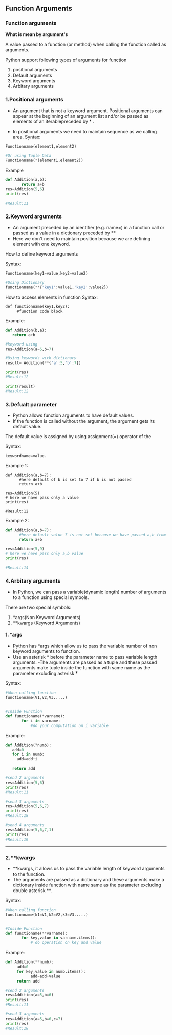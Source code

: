 ## Function Arguments

### Function arguments

**What is mean by argument's**

A value passed to a function (or method) when calling the function called as arguments.

Python support following types of arguments for function

1. positional arguments
2. Default arguments
3. Keyword arguments
4. Arbitary arguments


### 1.Positional arguments

- An argument that is not a keyword argument. Positional arguments can appear at the beginning of an argument list and/or be passed as elements of an iterablepreceded by * .

- In positional arguments we need to maintain sequence as we calling area.
Syntax:
```python
Functionname(element1,element2)

#Or using Tuple Data
Functionname(*(element1,element2))
```

Example
```python
def Addition(a,b):
       return a+b
res=Addition(5,6)
print(res)

#Result:11
```


### 2.Keyword arguments
- An argument preceded by an identifier (e.g. name=) in a function call or passed as a value in a dictionary preceded by **
- Here we don't need to maintain position because we are defining element with one keyword.


How to define keyword arguments

Syntax:
```python
Functionname(key1=value,key2=value2)

#Using Dictionary
functionname(**{'key1':value1,'key2':value2})
```

How to access elements in function
Syntax:
```
def functionname(key1,key2):
     #function code block
```
Example:
```python
def Addition(b,a):
   return a+b

#keyword using
res=Addition(a=5,b=7)

#Using keywords with dictionary
result= Addition(**{'a':5,'b':7})

print(res)
#Result:12

print(result)
#Result:12
```


### 3.Defualt parameter
- Python allows function arguments to have default values. 
- If the function is called without the argument, the argument gets its default value.

The default value is assigned by using assignment(=) operator of the

Syntax:
```python
keywordname=value.
```

Example 1:
```
def Addition(a,b=7):
      #here default of b is set to 7 if b is not passed
      return a+b

res=Addition(5) 
# here we have pass only a value
print(res)

#Result:12
```

Example 2:
```python
def Addition(a,b=7):
      #here default value 7 is not set because we have passed a,b from calling function
      return a+b

res=Addition(5,9) 
# here we have pass only a,b value
print(res)

#Result:14
```


### 4.Arbitary arguments
- In Python, we can pass a variable(dynamic length) number of arguments to a function using special symbols. 

There are two special symbols:
1. *args(Non Keyword Arguments)
2. \*\*kwargs (Keyword Arguments)

#### 1. \*args
- Python has *args which allow us to pass the variable number of non keyword arguments to function.
- Use an asterisk * before the parameter name to pass variable length arguments.
-The arguments are passed as a tuple and these passed arguments make tuple inside the function with same name as the parameter excluding asterisk *


Syntax:
```python
#When calling function
functionname(V1,V2,V3.....)


#Inside Function
def functioname(*varname):
       for i in varname:
           #do your computation on i variable
```


Example:
```python
def Addition(*numb):
   add=0
   for i in numb:
     add=add+i

   return add

#send 2 arguments
res=Addition(5,6)
print(res)
#Result:11

#send 3 arguments
res=Addition(5,6,7)
print(res)
#Result:18

#send 4 arguments
res=Addition(5,6,7,1)
print(res)
#Result:19
```
-------------------------------------------------------------

### 2.**kwargs 
- **kwargs, it allows us to pass the variable length of keyword arguments to the function.
- The arguments are passed as a dictionary and these arguments make a dictionary inside function with name same as the parameter excluding double asterisk **.

Syntax:
```python
#When calling function
functionname(k1=V1,k2=V2,k3=V3.....)


#Inside Function
def functioname(**varname):
       for key,value in varname.items():
           # do operation on key and value
```

Example:
```python
def Addition(**numb):
     add=0
     for key,value in numb.items():
           add=add+value
     return add

#send 2 arguments
res=Addition(a=5,b=6)
print(res)
#Result:11

#send 3 arguments
res=Addition(a=5,b=6,c=7)
print(res)
#Result:18
```
